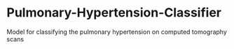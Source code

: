 # Pulmonary-Hypertension-Classifier
Model for classifying the pulmonary hypertension on computed tomography scans
